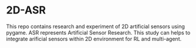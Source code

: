 # 2D-ASR
This repo contains research and experiment of 2D artificial sensors using pygame. ASR represents Artificial Sensor Research. This study can helps to integrate arificial sensors within 2D environment for RL and multi-agent.
